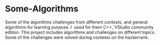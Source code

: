 # Some-Algorithms
Some of the algorithms challenges from different contests, and general algorithms for learning purpose. I  used for them C++, VStudio community edition.
This project includes algorithms and challenges on different topics. Some of the challenges were solved during contests on the hackerrank.
